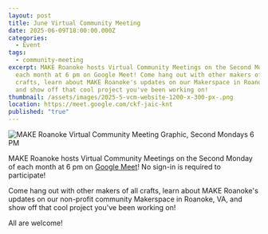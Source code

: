 ```yaml
---
layout: post
title: June Virtual Community Meeting
date: 2025-06-09T18:00:00.000Z
categories:
  - Event
tags:
  - community-meeting
excerpt: MAKE Roanoke hosts Virtual Community Meetings on the Second Monday of
  each month at 6 pm on Google Meet! Come hang out with other makers of all
  crafts, learn about MAKE Roanoke's updates on our Makerspace in Roanoke, VA,
  and show off that cool project you've been working on!
thumbnail: /assets/images/2025-5-vcm-website-1200-x-300-px-.png
location: https://meet.google.com/ckf-jaic-knt
published: "true"
---
```

![MAKE Roanoke Virtual Community Meeting Graphic, Second Mondays 6 PM](/assets/images/2025-5-vcm-website-1200-x-300-px-.png)

MAKE Roanoke hosts Virtual Community Meetings on the Second Monday of each month at 6 pm on [Google Meet](https://meet.google.com/ckf-jaic-knt)! No sign-in is required to participate! 

Come hang out with other makers of all crafts, learn about MAKE Roanoke's updates on our non-profit community Makerspace in Roanoke, VA, and show off that cool project you've been working on!

All are welcome!
